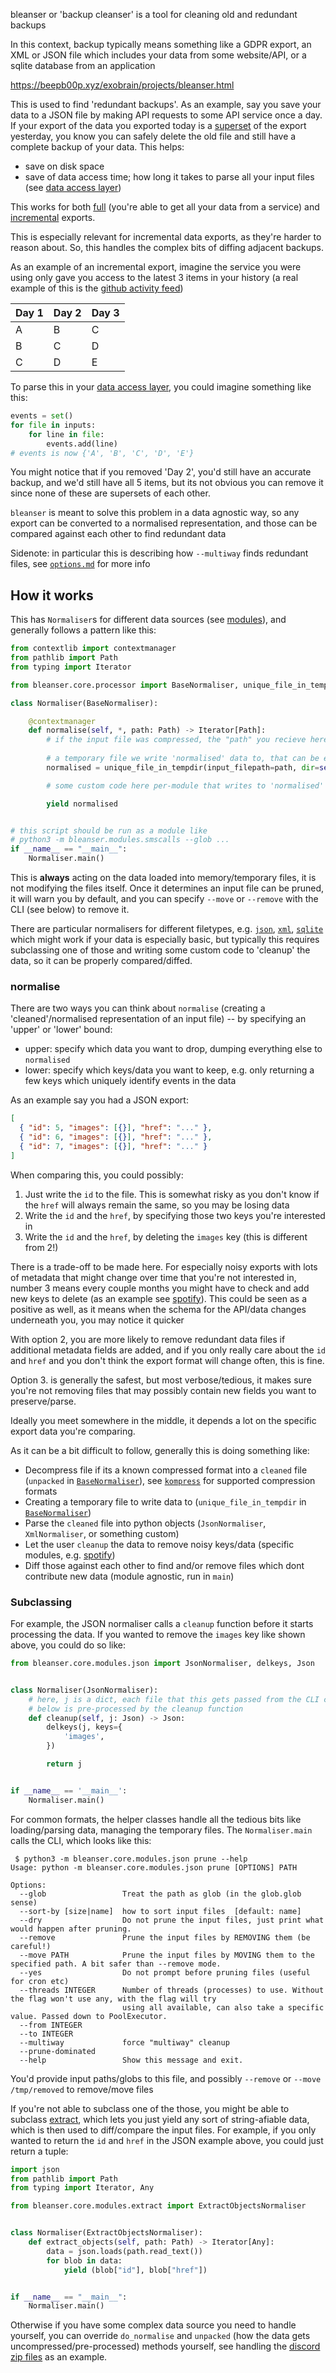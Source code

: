 bleanser or 'backup cleanser' is a tool for cleaning old and redundant backups

In this context, backup typically means something like a GDPR export, an XML or JSON file which includes your data from some website/API, or a sqlite database from an application

<https://beepb00p.xyz/exobrain/projects/bleanser.html>

This is used to find 'redundant backups'. As an example, say you save your data to a JSON file by making API requests to some API service once a day. If your export of the data you exported today is a [superset](https://en.wikipedia.org/wiki/Subset) of the export yesterday, you know you can safely delete the old file and still have a complete backup of your data. This helps:

- save on disk space
- save of data access time; how long it takes to parse all your input files (see [data access layer](https://beepb00p.xyz/exports.html#dal))

This works for both [full](https://beepb00p.xyz/exports.html#full) (you're able to get all your data from a service) and [incremental](https://beepb00p.xyz/exports.html#incremental) exports.

This is especially relevant for incremental data exports, as they're harder to reason about. So, this handles the complex bits of diffing adjacent backups.

As an example of an incremental export, imagine the service you were using only gave you access to the latest 3 items in your history (a real example of this is the [github activity feed](https://github.com/karlicoss/ghexport))

| Day 1 | Day 2 | Day 3 |
| ----- | ----- | ----- |
| A     | B     | C     |
| B     | C     | D     |
| C     | D     | E     |

To parse this in your [data access layer](https://beepb00p.xyz/exports.html#dal), you could imagine something like this:

```python
events = set()
for file in inputs:
    for line in file:
        events.add(line)
# events is now {'A', 'B', 'C', 'D', 'E'}
```

You might notice that if you removed 'Day 2', you'd still have an accurate backup, and we'd still have all 5 items, but its not obvious you can remove it since none of these are supersets of each other.

`bleanser` is meant to solve this problem in a data agnostic way, so any export can be converted to a normalised representation, and those can be compared against each other to find redundant data

Sidenote: in particular this is describing how `--multiway` finds redundant files, see [`options.md`](./doc/options.md) for more info

## How it works

This has `Normaliser`s for different data sources (see [modules](src/bleanser/modules)), and generally follows a pattern like this:

```python
from contextlib import contextmanager
from pathlib import Path
from typing import Iterator

from bleanser.core.processor import BaseNormaliser, unique_file_in_tempdir

class Normaliser(BaseNormaliser):

    @contextmanager
    def normalise(self, *, path: Path) -> Iterator[Path]:
        # if the input file was compressed, the "path" you recieve here will be decompressed
        
        # a temporary file we write 'normalised' data to, that can be easily diffed/compared
        normalised = unique_file_in_tempdir(input_filepath=path, dir=self.tmp_dir)

        # some custom code here per-module that writes to 'normalised'

        yield normalised


# this script should be run as a module like
# python3 -m bleanser.modules.smscalls --glob ...
if __name__ == "__main__":
    Normaliser.main()
```

This is **always** acting on the data loaded into memory/temporary files, it is not modifying the files itself. Once it determines an input file can be pruned, it will warn you by default, and you can specify `--move` or `--remove` with the CLI (see below) to remove it.

There are particular normalisers for different filetypes, e.g. [`json`](./src/bleanser/core/modules/json.py), [`xml`](./src/bleanser/core/modules/xml.py), [`sqlite`](./src/bleanser/core/modules/sqlite.py) which might work if your data is especially basic, but typically this requires subclassing one of those and writing some custom code to 'cleanup' the data, so it can be properly compared/diffed.

### normalise

There are two ways you can think about `normalise` (creating a 'cleaned'/normalised representation of an input file) -- by specifying an 'upper' or 'lower' bound:

- upper: specify which data you want to drop, dumping everything else to `normalised`
- lower: specify which keys/data you want to keep, e.g. only returning a few keys which uniquely identify events in the data

As an example say you had a JSON export:

```json
[
  { "id": 5, "images": [{}], "href": "..." },
  { "id": 6, "images": [{}], "href": "..." },
  { "id": 7, "images": [{}], "href": "..." }
]
```

When comparing this, you could possibly:

1. Just write the `id` to the file. This is somewhat risky as you don't know if the `href` will always remain the same, so you may be losing data
2. Write the `id` and the `href`, by specifying those two keys you're interested in
3. Write the `id` and the `href`, by deleting the `images` key (this is different from 2!)

There is a trade-off to be made here. For especially noisy exports with lots of metadata that might change over time that you're not interested in, number 3 means every couple months you might have to check and add new keys to delete (as an example see [spotify](./src/bleanser/modules/spotify.py)). This could be seen as a positive as well, as it means when the schema for the API/data changes underneath you, you may notice it quicker

With option 2, you are more likely to remove redundant data files if additional metadata fields are added, and if you only really care about the `id` and `href` and you don't think the export format will change often, this is fine.

Option 3. is generally the safest, but most verbose/tedious, it makes sure you're not removing files that may possibly contain new fields you want to preserve/parse.

Ideally you meet somewhere in the middle, it depends a lot on the specific export data you're comparing.

As it can be a bit difficult to follow, generally this is doing something like:

- Decompress file if its a known compressed format into a `cleaned` file (`unpacked` in [`BaseNormaliser`](./src/bleanser/core/processor.py)), see [`kompress`](https://github.com/karlicoss/kompress/) for supported compression formats
- Creating a temporary file to write data to (`unique_file_in_tempdir` in [`BaseNormaliser`](./src/bleanser/core/processor.py))
- Parse the `cleaned` file into python objects (`JsonNormaliser`, `XmlNormaliser`, or something custom)
- Let the user `cleanup` the data to remove noisy keys/data (specific modules, e.g. [spotify](./src/bleanser/modules/spotify.py))
- Diff those against each other to find and/or remove files which dont contribute new data (module agnostic, run in `main`)

### Subclassing

For example, the JSON normaliser calls a `cleanup` function before it starts processing the data. If you wanted to remove the `images` key like shown above, you could do so like:

```python
from bleanser.core.modules.json import JsonNormaliser, delkeys, Json


class Normaliser(JsonNormaliser):
    # here, j is a dict, each file that this gets passed from the CLI call
    # below is pre-processed by the cleanup function
    def cleanup(self, j: Json) -> Json:
        delkeys(j, keys={
            'images',
        })

        return j


if __name__ == '__main__':
    Normaliser.main()
```

For common formats, the helper classes handle all the tedious bits like loading/parsing data, managing the temporary files. The `Normaliser.main` calls the CLI, which looks like this:

```
 $ python3 -m bleanser.core.modules.json prune --help
Usage: python -m bleanser.core.modules.json prune [OPTIONS] PATH

Options:
  --glob                 Treat the path as glob (in the glob.glob sense)
  --sort-by [size|name]  how to sort input files  [default: name]
  --dry                  Do not prune the input files, just print what would happen after pruning.
  --remove               Prune the input files by REMOVING them (be careful!)
  --move PATH            Prune the input files by MOVING them to the specified path. A bit safer than --remove mode.
  --yes                  Do not prompt before pruning files (useful for cron etc)
  --threads INTEGER      Number of threads (processes) to use. Without the flag won't use any, with the flag will try
                         using all available, can also take a specific value. Passed down to PoolExecutor.
  --from INTEGER
  --to INTEGER
  --multiway             force "multiway" cleanup
  --prune-dominated
  --help                 Show this message and exit.
```

You'd provide input paths/globs to this file, and possibly `--remove` or `--move /tmp/removed` to remove/move files

If you're not able to subclass one of the those, you might be able to subclass [extract](./src/bleanser/core/modules/extract.py), which lets you just yield any sort of string-afiable data, which is then used to diff/compare the input files. For example, if you only wanted to return the `id` and `href` in the JSON example above, you could just return a tuple:

```python
import json
from pathlib import Path
from typing import Iterator, Any

from bleanser.core.modules.extract import ExtractObjectsNormaliser


class Normaliser(ExtractObjectsNormaliser):
    def extract_objects(self, path: Path) -> Iterator[Any]:
        data = json.loads(path.read_text())
        for blob in data:
            yield (blob["id"], blob["href"])


if __name__ == "__main__":
    Normaliser.main()
```

Otherwise if you have some complex data source you need to handle yourself, you can override `do_normalise` and `unpacked` (how the data gets uncompressed/pre-processed) methods yourself, see handling the [discord zip files](https://github.com/seanbreckenridge/bleanser/blob/master/src/bleanser_sean/modules/discord.py) as an example.
